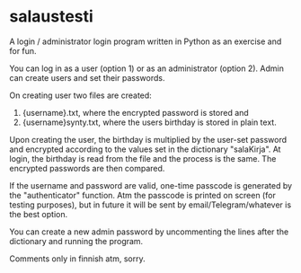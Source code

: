 # salaustesti
A login / administrator login program written in Python as an exercise and for fun.

You can log in as a user (option 1) or as an administrator (option 2). Admin can create users and set their passwords. 

On creating user two files are created:
1. {username}.txt, where the encrypted password is stored and
2. {username}synty.txt, where the users birthday is stored in plain text. 

Upon creating the user, the birthday is multiplied by the user-set password and encrypted according to the values set in the dictionary "salaKirja". At login, the birthday is read from the file and the process is the same. The encrypted passwords are then compared.

If the username and password are valid, one-time passcode is generated by the "authenticator" function. Atm the passcode is printed on screen (for testing purposes), but in future it will be sent by email/Telegram/whatever is the best option.

You can create a new admin password by uncommenting the lines after the dictionary and running the program.

Comments only in finnish atm, sorry.
